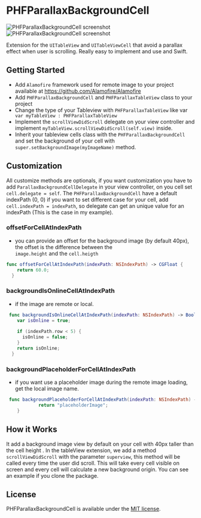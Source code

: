 PHFParallaxBackgroundCell
=========================

![PHFParallaxBackgroundCell screenshot](https://github.com/pi3r0/PHFParallaxBackgroundCell/blob/master/images/PHFParallaxBackgroundCell.gif?raw=true "Screenshot")
![PHFParallaxBackgroundCell screenshot](https://github.com/pi3r0/PHFParallaxBackgroundCell/blob/master/images/PHFParallaxBackgroundCell.png?raw=true "Screenshot")

Extension for the `UITableView` and `UITableViewCell` that avoid a parallax effect when user is scrolling. Really easy to implement and use and Swift.

## Getting Started

- Add `Alamofire` framework used for remote image to your project available at https://github.com/Alamofire/Alamofire
- Add `PHFParallaxBackgroundCell` and `PHFParallaxTableView` class to your project
- Change the type of your Tableview with `PHFParallaxTableView` like var ` var myTableView : PHFParallaxTableView`
- Implement the `scrollViewDidScroll` delegate on your view controller and implement `myTableView.scrollViewDidScroll(self.view)` inside.
- Inherit your tableview cells class with the `PHFParallaxBackgroundCell` and set the background of your cell with `super.setBackgroundImage(myImageName)` method.

## Customization 

All customize methods are optionals, if you want customization you have to add `ParallaxBackgroundCellDelegate` in your view controller, on you cell set `cell.delegate = self`. 
The `PHFParallaxBackgroundCell` have a default indexPath (0, 0) if you want to set different case for your cell, add `cell.indexPath = indexPath`, so delegate can get an unique value for an indexPath (This is the case in my example).

### offsetForCellAtIndexPath

- you can provide an offset for the background image (by default 40px), the offset is the difference between the  
`image.height` and the `cell.heigth`

```swift
func offsetForCellAtIndexPath(indexPath: NSIndexPath) -> CGFloat {
    return 60.0;
  }
```

### backgroundIsOnlineCellAtIndexPath

- if the image are remote or local. 

```swift
 func backgroundIsOnlineCellAtIndexPath(indexPath: NSIndexPath) -> Bool {
    var isOnline = true;
        
    if (indexPath.row < 5) {
      isOnline = false;
    }
    return isOnline;
  }
```
### backgroundPlaceholderForCellAtIndexPath

- if you want use a placeholder image during the remote image loading, get the local image name. 

```swift
 func backgroundPlaceholderForCellAtIndexPath(indexPath: NSIndexPath) -> NSString {
            return "placeholderImage";
    }
```

## How it Works

It add a background image view by default on your cell with 40px taller than the cell height . In the tableView extension, we add a method `scrollViewDidScroll` with the parameter `superview`, this method will be called every time the user did scroll. This will take every cell visible on screen and every cell will calculate a new background origin. You can see an example if you clone the package. 

## License

PHFParallaxBackgroundCell is available under the [MIT license](LICENSE).
